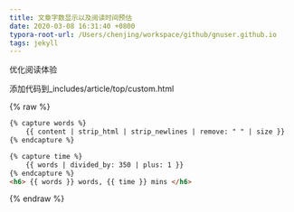 ```yaml
---
title: 文章字数显示以及阅读时间预估
date: 2020-03-08 16:31:40 +0800
typora-root-url: /Users/chenjing/workspace/github/gnuser.github.io
tags: jekyll
---
```


优化阅读体验

<!--more-->

添加代码到_includes/article/top/custom.html

{% raw %}
```html
{% capture words %}
	{{ content | strip_html | strip_newlines | remove: " " | size }}
{% endcapture %}

{% capture time %}
	{{ words | divided_by: 350 | plus: 1 }} 
{% endcapture %}
<h6> {{ words }} words, {{ time }} mins </h6>
```
{% endraw %}

